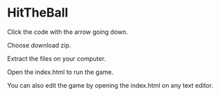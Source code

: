 # HitTheBall

Click the code with the arrow going down.

Choose download zip.

Extract the files on your computer.

Open the index.html to run the game.

You can also edit the game by opening the index.html on any text editor.

